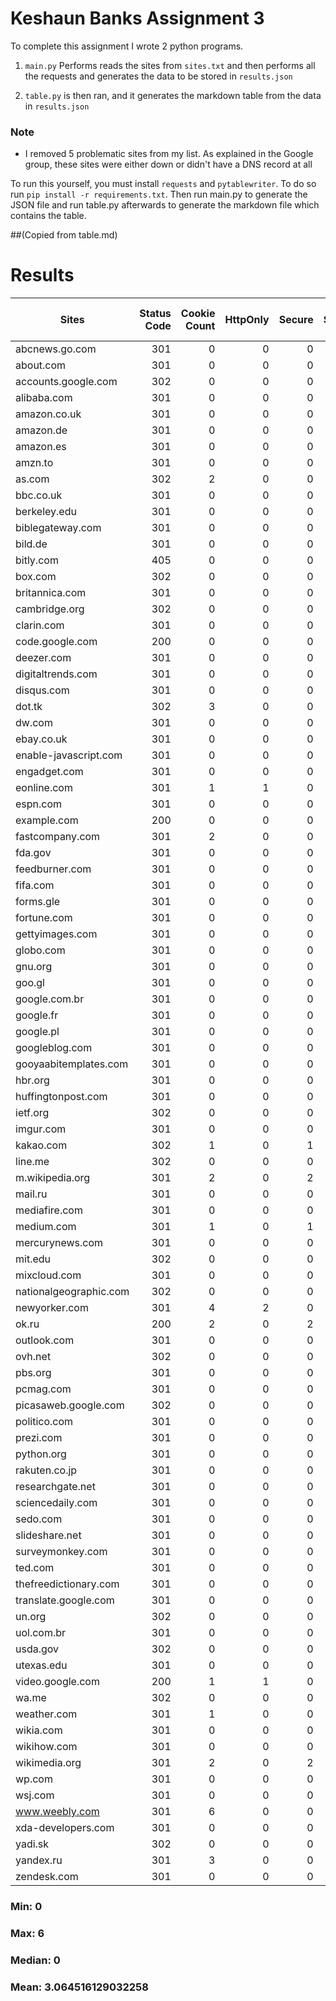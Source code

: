 # Keshaun Banks Assignment 3
To complete this assignment I wrote 2 python programs.
1) ``main.py`` Performs reads the sites from ``sites.txt`` and then performs all the requests and generates the data to be stored in ``results.json``

2) ``table.py`` is then ran, and it generates the markdown table from the data in ``results.json``

### Note
* I removed 5 problematic sites from my list. As explained in the Google group, these sites were either down or didn't have a DNS record at all

To run this yourself, you must install ``requests`` and ``pytablewriter``. To do so run ``pip install -r requirements.txt``. Then run main.py to generate the JSON file and run table.py afterwards to generate the markdown file
which contains the table.

##(Copied from table.md)
# Results
|        Sites         |Status Code|Cookie Count|HttpOnly|Secure|SameSite|SameSite Strict|SameSite Lax|SameSite None|Path|Non-default Path|
|----------------------|----------:|-----------:|-------:|-----:|-------:|--------------:|-----------:|------------:|---:|---------------:|
|abcnews.go.com        |        301|           0|       0|     0|       0|              0|           0|            0|   0|               0|
|about.com             |        301|           0|       0|     0|       0|              0|           0|            0|   0|               0|
|accounts.google.com   |        302|           0|       0|     0|       0|              0|           0|            0|   0|               0|
|alibaba.com           |        301|           0|       0|     0|       0|              0|           0|            0|   0|               0|
|amazon.co.uk          |        301|           0|       0|     0|       0|              0|           0|            0|   0|               0|
|amazon.de             |        301|           0|       0|     0|       0|              0|           0|            0|   0|               0|
|amazon.es             |        301|           0|       0|     0|       0|              0|           0|            0|   0|               0|
|amzn.to               |        301|           0|       0|     0|       0|              0|           0|            0|   0|               0|
|as.com                |        302|           2|       0|     0|       0|              0|           0|            0|   2|               0|
|bbc.co.uk             |        301|           0|       0|     0|       0|              0|           0|            0|   0|               0|
|berkeley.edu          |        301|           0|       0|     0|       0|              0|           0|            0|   0|               0|
|biblegateway.com      |        301|           0|       0|     0|       0|              0|           0|            0|   0|               0|
|bild.de               |        301|           0|       0|     0|       0|              0|           0|            0|   0|               0|
|bitly.com             |        405|           0|       0|     0|       0|              0|           0|            0|   0|               0|
|box.com               |        302|           0|       0|     0|       0|              0|           0|            0|   0|               0|
|britannica.com        |        301|           0|       0|     0|       0|              0|           0|            0|   0|               0|
|cambridge.org         |        302|           0|       0|     0|       0|              0|           0|            0|   0|               0|
|clarin.com            |        301|           0|       0|     0|       0|              0|           0|            0|   0|               0|
|code.google.com       |        200|           0|       0|     0|       0|              0|           0|            0|   0|               0|
|deezer.com            |        301|           0|       0|     0|       0|              0|           0|            0|   0|               0|
|digitaltrends.com     |        301|           0|       0|     0|       0|              0|           0|            0|   0|               0|
|disqus.com            |        301|           0|       0|     0|       0|              0|           0|            0|   0|               0|
|dot.tk                |        302|           3|       0|     0|       0|              0|           0|            0|   3|               0|
|dw.com                |        301|           0|       0|     0|       0|              0|           0|            0|   0|               0|
|ebay.co.uk            |        301|           0|       0|     0|       0|              0|           0|            0|   0|               0|
|enable-javascript.com |        301|           0|       0|     0|       0|              0|           0|            0|   0|               0|
|engadget.com          |        301|           0|       0|     0|       0|              0|           0|            0|   0|               0|
|eonline.com           |        301|           1|       1|     0|       1|              1|           0|            0|   1|               0|
|espn.com              |        301|           0|       0|     0|       0|              0|           0|            0|   0|               0|
|example.com           |        200|           0|       0|     0|       0|              0|           0|            0|   0|               0|
|fastcompany.com       |        301|           2|       0|     0|       0|              0|           0|            0|   2|               0|
|fda.gov               |        301|           0|       0|     0|       0|              0|           0|            0|   0|               0|
|feedburner.com        |        301|           0|       0|     0|       0|              0|           0|            0|   0|               0|
|fifa.com              |        301|           0|       0|     0|       0|              0|           0|            0|   0|               0|
|forms.gle             |        301|           0|       0|     0|       0|              0|           0|            0|   0|               0|
|fortune.com           |        301|           0|       0|     0|       0|              0|           0|            0|   0|               0|
|gettyimages.com       |        301|           0|       0|     0|       0|              0|           0|            0|   0|               0|
|globo.com             |        301|           0|       0|     0|       0|              0|           0|            0|   0|               0|
|gnu.org               |        301|           0|       0|     0|       0|              0|           0|            0|   0|               0|
|goo.gl                |        301|           0|       0|     0|       0|              0|           0|            0|   0|               0|
|google.com.br         |        301|           0|       0|     0|       0|              0|           0|            0|   0|               0|
|google.fr             |        301|           0|       0|     0|       0|              0|           0|            0|   0|               0|
|google.pl             |        301|           0|       0|     0|       0|              0|           0|            0|   0|               0|
|googleblog.com        |        301|           0|       0|     0|       0|              0|           0|            0|   0|               0|
|gooyaabitemplates.com |        301|           0|       0|     0|       0|              0|           0|            0|   0|               0|
|hbr.org               |        301|           0|       0|     0|       0|              0|           0|            0|   0|               0|
|huffingtonpost.com    |        301|           0|       0|     0|       0|              0|           0|            0|   0|               0|
|ietf.org              |        302|           0|       0|     0|       0|              0|           0|            0|   0|               0|
|imgur.com             |        301|           0|       0|     0|       0|              0|           0|            0|   0|               0|
|kakao.com             |        302|           1|       0|     1|       0|              0|           0|            0|   1|               0|
|line.me               |        302|           0|       0|     0|       0|              0|           0|            0|   0|               0|
|m.wikipedia.org       |        301|           2|       0|     2|       2|              0|           0|            0|   2|               0|
|mail.ru               |        301|           0|       0|     0|       0|              0|           0|            0|   0|               0|
|mediafire.com         |        301|           0|       0|     0|       0|              0|           0|            0|   0|               0|
|medium.com            |        301|           1|       0|     1|       0|              0|           0|            0|   1|               0|
|mercurynews.com       |        301|           0|       0|     0|       0|              0|           0|            0|   0|               0|
|mit.edu               |        302|           0|       0|     0|       0|              0|           0|            0|   0|               0|
|mixcloud.com          |        301|           0|       0|     0|       0|              0|           0|            0|   0|               0|
|nationalgeographic.com|        302|           0|       0|     0|       0|              0|           0|            0|   0|               0|
|newyorker.com         |        301|           4|       2|     0|       3|              0|           0|            2|   4|               0|
|ok.ru                 |        200|           2|       0|     2|       2|              0|           0|            0|   2|               0|
|outlook.com           |        301|           0|       0|     0|       0|              0|           0|            0|   0|               0|
|ovh.net               |        302|           0|       0|     0|       0|              0|           0|            0|   0|               0|
|pbs.org               |        301|           0|       0|     0|       0|              0|           0|            0|   0|               0|
|pcmag.com             |        301|           0|       0|     0|       0|              0|           0|            0|   0|               0|
|picasaweb.google.com  |        302|           0|       0|     0|       0|              0|           0|            0|   0|               0|
|politico.com          |        301|           0|       0|     0|       0|              0|           0|            0|   0|               0|
|prezi.com             |        301|           0|       0|     0|       0|              0|           0|            0|   0|               0|
|python.org            |        301|           0|       0|     0|       0|              0|           0|            0|   0|               0|
|rakuten.co.jp         |        301|           0|       0|     0|       0|              0|           0|            0|   0|               0|
|researchgate.net      |        301|           0|       0|     0|       0|              0|           0|            0|   0|               0|
|sciencedaily.com      |        301|           0|       0|     0|       0|              0|           0|            0|   0|               0|
|sedo.com              |        301|           0|       0|     0|       0|              0|           0|            0|   0|               0|
|slideshare.net        |        301|           0|       0|     0|       0|              0|           0|            0|   0|               0|
|surveymonkey.com      |        301|           0|       0|     0|       0|              0|           0|            0|   0|               0|
|ted.com               |        301|           0|       0|     0|       0|              0|           0|            0|   0|               0|
|thefreedictionary.com |        301|           0|       0|     0|       0|              0|           0|            0|   0|               0|
|translate.google.com  |        301|           0|       0|     0|       0|              0|           0|            0|   0|               0|
|un.org                |        302|           0|       0|     0|       0|              0|           0|            0|   0|               0|
|uol.com.br            |        301|           0|       0|     0|       0|              0|           0|            0|   0|               0|
|usda.gov              |        302|           0|       0|     0|       0|              0|           0|            0|   0|               0|
|utexas.edu            |        301|           0|       0|     0|       0|              0|           0|            0|   0|               0|
|video.google.com      |        200|           1|       1|     0|       1|              0|           0|            0|   1|               0|
|wa.me                 |        302|           0|       0|     0|       0|              0|           0|            0|   0|               0|
|weather.com           |        301|           1|       0|     0|       1|              0|           0|            0|   1|               0|
|wikia.com             |        301|           0|       0|     0|       0|              0|           0|            0|   0|               0|
|wikihow.com           |        301|           0|       0|     0|       0|              0|           0|            0|   0|               0|
|wikimedia.org         |        301|           2|       0|     2|       2|              0|           0|            0|   2|               0|
|wp.com                |        301|           0|       0|     0|       0|              0|           0|            0|   0|               0|
|wsj.com               |        301|           0|       0|     0|       0|              0|           0|            0|   0|               0|
|www.weebly.com        |        301|           6|       0|     0|       0|              0|           0|            0|   6|               0|
|xda-developers.com    |        301|           0|       0|     0|       0|              0|           0|            0|   0|               0|
|yadi.sk               |        302|           0|       0|     0|       0|              0|           0|            0|   0|               0|
|yandex.ru             |        301|           3|       0|     0|       1|              0|           0|            0|   3|               0|
|zendesk.com           |        301|           0|       0|     0|       0|              0|           0|            0|   0|               0|

### Min: 0 

### Max: 6 

### Median: 0 

### Mean: 3.064516129032258 

        
